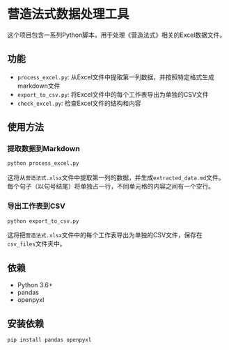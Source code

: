 # 营造法式数据处理工具

这个项目包含一系列Python脚本，用于处理《营造法式》相关的Excel数据文件。

## 功能

- `process_excel.py`: 从Excel文件中提取第一列数据，并按照特定格式生成markdown文件
- `export_to_csv.py`: 将Excel文件中的每个工作表导出为单独的CSV文件
- `check_excel.py`: 检查Excel文件的结构和内容

## 使用方法

### 提取数据到Markdown

```bash
python process_excel.py
```

这将从`营造法式.xlsx`文件中提取第一列的数据，并生成`extracted_data.md`文件。每个句子（以句号结尾）将单独占一行，不同单元格的内容之间有一个空行。

### 导出工作表到CSV

```bash
python export_to_csv.py
```

这将把`营造法式.xlsx`文件中的每个工作表导出为单独的CSV文件，保存在`csv_files`文件夹中。

## 依赖

- Python 3.6+
- pandas
- openpyxl

## 安装依赖

```bash
pip install pandas openpyxl
```
